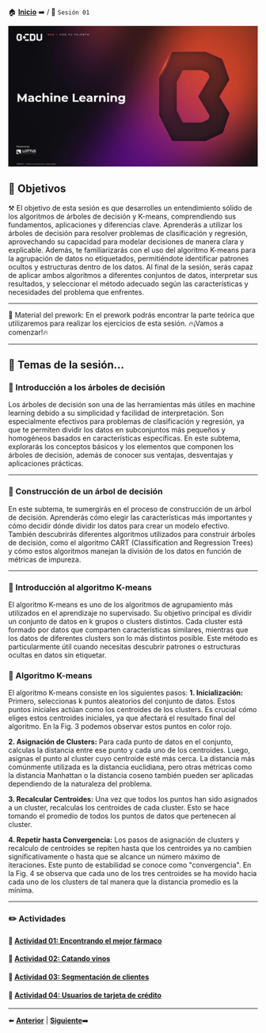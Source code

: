 🏠 [**Inicio**](../README.md) ➡️ / 📖 `Sesión 01`

<div align="center">
    <img src="../BEDU.JPG" alt="Sesion_01">
</div>

## 🎯 Objetivos

⚒️ El objetivo de esta sesión es que desarrolles un entendimiento sólido de los algoritmos de árboles de decisión y K-means, comprendiendo sus fundamentos, aplicaciones y diferencias clave. Aprenderás a utilizar los árboles de decisión para resolver problemas de clasificación y regresión, aprovechando su capacidad para modelar decisiones de manera clara y explicable. Además, te familiarizarás con el uso del algoritmo K-means para la agrupación de datos no etiquetados, permitiéndote identificar patrones ocultos y estructuras dentro de los datos. Al final de la sesión, serás capaz de aplicar ambos algoritmos a diferentes conjuntos de datos, interpretar sus resultados, y seleccionar el método adecuado según las características y necesidades del problema que enfrentes.


---

📘 Material del prework:
En el prework podrás encontrar la parte teórica que utilizaremos para realizar los ejercicios de esta sesión. 
🔥¡Vamos a comenzar!🔥

---

## 📂 Temas de la sesión...


### 📖 Introducción a los árboles de decisión

Los árboles de decisión son una de las herramientas más útiles en machine learning debido a su simplicidad y facilidad de interpretación. Son especialmente efectivos para problemas de clasificación y regresión, ya que te permiten dividir los datos en subconjuntos más pequeños y homogéneos basados en características específicas. En este subtema, explorarás los conceptos básicos y los elementos que componen los árboles de decisión, además de conocer sus ventajas, desventajas y aplicaciones prácticas.

---

### 📖 Construcción de un árbol de decisión

En este subtema, te sumergirás en el proceso de construcción de un árbol de decisión. Aprenderás cómo elegir las características más importantes y cómo decidir dónde dividir los datos para crear un modelo efectivo. También descubrirás diferentes algoritmos utilizados para construir árboles de decisión, como el algoritmo CART (Classification and Regression Trees) y cómo estos algoritmos manejan la división de los datos en función de métricas de impureza.

---

### 📖 Introducción al algoritmo K-means

El algoritmo K-means es uno de los algoritmos de agrupamiento más utilizados en el aprendizaje no supervisado. Su objetivo principal es dividir un conjunto de datos en k grupos o clusters distintos. Cada cluster está formado por datos que comparten características similares, mientras que los datos de diferentes clusters son lo más distintos posible. Este método es particularmente útil cuando necesitas descubrir patrones o estructuras ocultas en datos sin etiquetar.

### 📖 Algoritmo K-means

El algoritmo K-means consiste en los siguientes pasos:
**1. Inicialización:** Primero, seleccionas k puntos aleatorios del conjunto de datos. Estos puntos iniciales actúan como los centroides de los clusters. Es crucial cómo eliges estos centroides iniciales, ya que afectará el resultado final del algoritmo. En la Fig. 3 podemos observar estos puntos en color rojo.

**2.	Asignación de Clusters:** Para cada punto de datos en el conjunto, calculas la distancia entre ese punto y cada uno de los centroides. Luego, asignas el punto al cluster cuyo centroide esté más cerca. La distancia más comúnmente utilizada es la distancia euclidiana, pero otras métricas como la distancia Manhattan o la distancia coseno también pueden ser aplicadas dependiendo de la naturaleza del problema.

**3.	Recalcular Centroides:** Una vez que todos los puntos han sido asignados a un cluster, recalculas los centroides de cada cluster. Esto se hace tomando el promedio de todos los puntos de datos que pertenecen al cluster.

**4.	Repetir hasta Convergencia:** Los pasos de asignación de clusters y recalculo de centroides se repiten hasta que los centroides ya no cambien significativamente o hasta que se alcance un número máximo de iteraciones. Este punto de estabilidad se conoce como "convergencia". En la Fig. 4 se observa que cada uno de los tres centroides se ha movido hacia cada uno de los clusters de tal manera que la distancia promedio es la mínima.


---

### ✏️ Actividades

#### 📕 **[Actividad 01: Encontrando el mejor fármaco](/Sesión-02/Actividad-01/README.md)**
#### 📕 **[Actividad 02: Catando vinos](/Sesión-02/Actividad-02/README.md)**
#### 📕 **[Actividad 03: Segmentación de clientes](/Sesión-02/Actividad-03/README.md)**
#### 📕 **[Actividad 04: Usuarios de tarjeta de crédito](/Sesión-02/Actividad-04/README.md)**

---

⬅️ [**Anterior**](../Sesión-01/README.md) | [**Siguiente**](../Sesión-02/README.md)➡️
